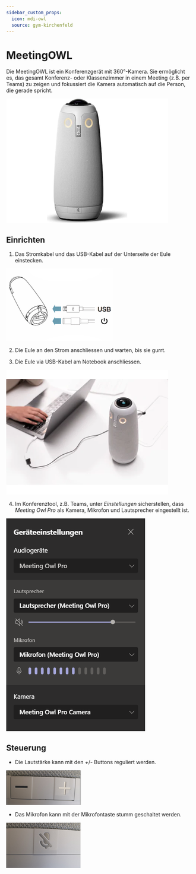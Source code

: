 ```yaml
---
sidebar_custom_props:
  icon: mdi-owl
  source: gym-kirchenfeld
---
```


#  MeetingOWL


Die MeetingOWL ist ein Konferenzgerät mit 360°-Kamera. Sie ermöglicht es, das gesamt Konferenz- oder Klassenzimmer in einem Meeting (z.B. per Teams) zu zeigen und fokussiert die Kamera automatisch auf die Person, die gerade spricht.

![](./images/owl-1.png)

## Einrichten

1. Das Stromkabel und das USB-Kabel auf der Unterseite der Eule einstecken.

![](./images/owl-4.png)

2. Die Eule an den Strom anschliessen und warten, bis sie gurrt.

3. Die Eule via USB-Kabel am Notebook anschliessen.

![](./images/owl-2.png)

4. Im Konferenztool, z.B. Teams, unter _Einstellungen_ sicherstellen, dass _Meeting Owl Pro_ als Kamera, Mikrofon und Lautsprecher eingestellt ist.

![](./images/owl-3.png)

## Steuerung

* Die Lautstärke kann mit den _+_/_-_ Buttons reguliert werden.

![](./images/owl-5.png)

* Das Mikrofon kann mit der Mikrofontaste stumm geschaltet werden.

![](./images/owl-6.png)
